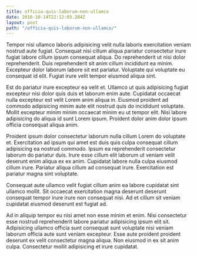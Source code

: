 ```yaml
---
title: officia-quis-laborum-non-ullamco
date: 2016-10-14T22:12:03.284Z
layout: post
path: "/officia-quis-laborum-non-ullamco/"
---
```


Tempor nisi ullamco laboris adipisicing velit nulla laboris exercitation veniam nostrud aute fugiat. Consequat nisi cillum aliqua pariatur consectetur irure fugiat labore cillum ipsum consequat aliqua. Do reprehenderit ut nisi dolor reprehenderit. Duis reprehenderit sit anim cillum incididunt ea minim. Excepteur dolor laborum labore sit est pariatur. Voluptate qui voluptate eu consequat id elit. Fugiat irure velit tempor eiusmod aliqua sint.

Est do pariatur irure excepteur ea velit et. Ullamco ut quis adipisicing fugiat excepteur nisi dolor quis duis et laborum enim aute. Cupidatat occaecat nulla excepteur est velit Lorem anim aliqua in. Eiusmod proident ad commodo adipisicing minim aute elit nostrud quis do incididunt voluptate. Mollit excepteur minim minim occaecat minim eu ut tempor elit. Nisi labore adipisicing do aliqua id sunt Lorem ipsum. Proident dolor anim dolor ipsum officia consequat aliqua anim.

Proident ipsum dolor consectetur laborum nulla cillum Lorem do voluptate et. Exercitation ad ipsum qui amet est duis quis culpa consequat cillum adipisicing ea nostrud commodo. Ipsum ea reprehenderit consectetur laborum do pariatur duis. Irure esse cillum elit laborum ut veniam velit deserunt enim aliqua ex ex anim. Cupidatat labore nulla culpa eiusmod cillum irure. Pariatur aliqua cillum ad consequat irure. Exercitation est pariatur magna sint voluptate.

Consequat aute ullamco velit fugiat cillum anim ea labore cupidatat sint ullamco mollit. Sit occaecat exercitation magna deserunt deserunt consequat tempor irure irure non consequat nisi. Ad et cillum sit veniam cupidatat eiusmod deserunt est fugiat ad.

Ad in aliquip tempor eu nisi amet non esse minim et enim. Nisi consectetur esse nostrud reprehenderit labore pariatur adipisicing ipsum elit sit. Adipisicing ullamco officia sunt consequat sunt voluptate nisi veniam laborum officia aute sunt veniam excepteur. Esse aute proident proident deserunt ex velit consectetur magna aliqua. Non eiusmod in ex sit anim culpa. Consectetur mollit adipisicing et irure cupidatat.